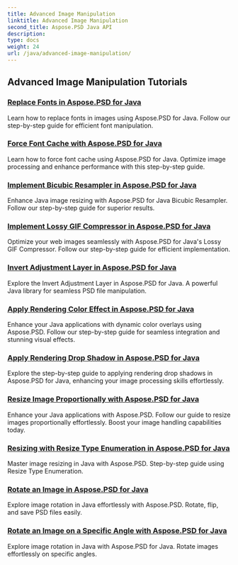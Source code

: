 ```yaml
---
title: Advanced Image Manipulation
linktitle: Advanced Image Manipulation
second_title: Aspose.PSD Java API
description: 
type: docs
weight: 24
url: /java/advanced-image-manipulation/
---
```


## Advanced Image Manipulation Tutorials
### [Replace Fonts in Aspose.PSD for Java](./replace-fonts/)
Learn how to replace fonts in images using Aspose.PSD for Java. Follow our step-by-step guide for efficient font manipulation.
### [Force Font Cache with Aspose.PSD for Java](./force-font-cache/)
Learn how to force font cache using Aspose.PSD for Java. Optimize image processing and enhance performance with this step-by-step guide.
### [Implement Bicubic Resampler in Aspose.PSD for Java](./implement-bicubic-resampler/)
Enhance Java image resizing with Aspose.PSD for Java Bicubic Resampler. Follow our step-by-step guide for superior results.
### [Implement Lossy GIF Compressor in Aspose.PSD for Java](./implement-lossy-gif-compressor/)
Optimize your web images seamlessly with Aspose.PSD for Java's Lossy GIF Compressor. Follow our step-by-step guide for efficient implementation. 
### [Invert Adjustment Layer in Aspose.PSD for Java](./invert-adjustment-layer/)
Explore the Invert Adjustment Layer in Aspose.PSD for Java. A powerful Java library for seamless PSD file manipulation.
### [Apply Rendering Color Effect in Aspose.PSD for Java](./rendering-color-effect/)
Enhance your Java applications with dynamic color overlays using Aspose.PSD. Follow our step-by-step guide for seamless integration and stunning visual effects.
### [Apply Rendering Drop Shadow in Aspose.PSD for Java](./rendering-drop-shadow/)
Explore the step-by-step guide to applying rendering drop shadows in Aspose.PSD for Java, enhancing your image processing skills effortlessly.
### [Resize Image Proportionally with Aspose.PSD for Java](./resize-image-proportionally/)
Enhance your Java applications with Aspose.PSD. Follow our guide to resize images proportionally effortlessly. Boost your image handling capabilities today.
### [Resizing with Resize Type Enumeration in Aspose.PSD for Java](./resizing-with-resize-type-enumeration/)
Master image resizing in Java with Aspose.PSD. Step-by-step guide using Resize Type Enumeration. 
### [Rotate an Image in Aspose.PSD for Java](./rotate-image/)
Explore image rotation in Java effortlessly with Aspose.PSD. Rotate, flip, and save PSD files easily.
### [Rotate an Image on a Specific Angle with Aspose.PSD for Java](./rotate-image-specific-angle/)
Explore image rotation in Java with Aspose.PSD for Java. Rotate images effortlessly on specific angles.